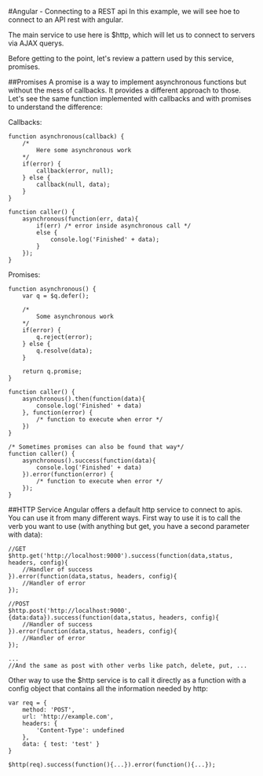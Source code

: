 #Angular - Connecting to a REST api
In this example, we will see hoe to connect to an API rest with angular.

The main service to use here is $http, which will let us to connect to servers via AJAX querys.

Before getting to the point, let's review a pattern used by this service, promises.

##Promises
A promise is a way to implement asynchronous functions but without the mess of callbacks. It provides a different approach to those. Let's see the same function implemented with callbacks and with promises to understand the difference:

Callbacks:

    function asynchronous(callback) {
        /*
            Here some asynchronous work
        */
        if(error) {
            callback(error, null);
        } else {
            callback(null, data);
        }
    }

    function caller() {
        asynchronous(function(err, data){
            if(err) /* error inside asynchronous call */
            else {
                console.log('Finished' + data);
            }
        });
    }

Promises:

    function asynchronous() {
        var q = $q.defer();

        /*
            Some asynchronous work
        */
        if(error) {
            q.reject(error);
        } else {
            q.resolve(data);
        }

        return q.promise;
    }

    function caller() {
        asynchronous().then(function(data){
            console.log('Finished' + data)
        }, function(error) {
            /* function to execute when error */
        })
    }

    /* Sometimes promises can also be found that way*/
    function caller() {
        asynchronous().success(function(data){
            console.log('Finished' + data)
        }).error(function(error) {
            /* function to execute when error */
        });
    }

##HTTP Service
Angular offers a default http service to connect to apis. You can use it from many different ways. First way to use it is to call the verb you want to use (with anything but get, you have a second parameter with data):

    //GET
    $http.get('http://localhost:9000').success(function(data,status, headers, config){
        //Handler of success
    }).error(function(data,status, headers, config){
        //Handler of error
    });

    //POST
    $http.post('http://localhost:9000', {data:data}).success(function(data,status, headers, config){
        //Handler of success
    }).error(function(data,status, headers, config){
        //Handler of error
    });

    ...
    //And the same as post with other verbs like patch, delete, put, ...

Other way to use the $http service is to call it directly as a function with a config object that contains all the information needed by http:

    var req = {
        method: 'POST',
        url: 'http://example.com',
        headers: {
            'Content-Type': undefined
        },
        data: { test: 'test' }
    }

    $http(req).success(function(){...}).error(function(){...});
